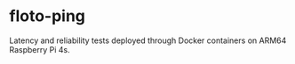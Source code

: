 # floto-ping
Latency and reliability tests deployed through Docker containers on ARM64 Raspberry Pi 4s.
